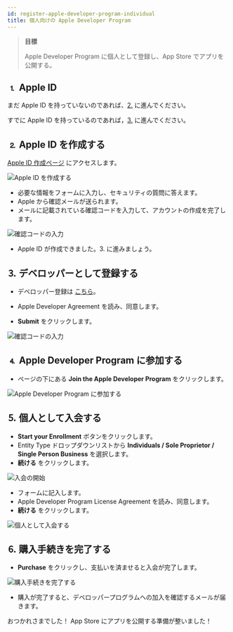 ```yaml
---
id: register-apple-developer-program-individual
title: 個人向けの Apple Developer Program
---
```


> **目標**
> 
> Apple Developer Program に個人として登録し、App Store でアプリを公開する。

## ⒈ Apple ID

まだ Apple ID を持っていないのであれば、[2.](#-apple-id-を作成する) に進んでください。

すでに Apple ID を持っているのであれば，[3.](#-デベロッパーとして登録する) に進んでください。

## ⒉ Apple ID を作成する

[Apple ID 作成ページ](https://appleid.apple.com/) にアクセスします。

![Apple ID を作成する](img/Apple-ID-Creation-Page-4D-for-iOS.png)

* 必要な情報をフォームに入力し、セキュリティの質問に答えます。
* Apple から確認メールが送られます。
* メールに記載されている確認コードを入力して、アカウントの作成を完了します。

![確認コードの入力](img/Register-developer-program-4D-for-iOS.png)

* Apple ID が作成できました。3. に進みましょう。

## ⒊ デベロッパーとして登録する

* デベロッパー登録は [こちら](https://developer.apple.com/account/)。

* Apple Developer Agreement を読み、同意します。
* **Submit** をクリックします。

![確認コードの入力](img/Register-developer-4D-for-iOS.png)

## ⒋ Apple Developer Program に参加する

* ページの下にある **Join the Apple Developer Program** をクリックします。

![Apple Developer Program に参加する](img/Join-Apple-Developer-Program-individuals-4D-for-iOS.png)

## ⒌ 個人として入会する

* **Start your Enrollment** ボタンをクリックします。
* Entity Type ドロップダウンリストから **Individuals / Sole Proprietor / Single Person Business** を選択します。
* **続ける** をクリックします。

![入会の開始](img/Apple-Developer-Program-Individuals-4D-for-iOS.png)

* フォームに記入します。
* Apple Developer Program License Agreement を読み、同意します。
* **続ける** をクリックします。

![個人として入会する](img/Apple-Developer-Program-Enrollment-4D-for-iOS.png)

## ⒍ 購入手続きを完了する

* **Purchase** をクリックし、支払いを済ませると入会が完了します。

![購入手続きを完了する](img/Complete-Purchase-Apple-Developer-Program-4D-for-iOS.png)

* 購入が完了すると、デベロッパープログラムへの加入を確認するメールが届きます。

おつかれさまでした！ App Store にアプリを公開する準備が整いました！